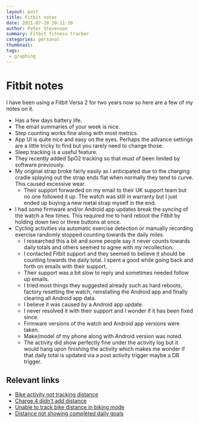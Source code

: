 ```yaml
---
layout: post
title: Fitbit notes
date: 2021-07-28 20:11:10
author: Peter Stevenson
summary: Fitbit fitness tracker
categories: personal
thumbnail:
tags:
 - graphing
---
```


# Fitbit notes

I have been using a Fitbit Versa 2 for two years now so here are a few of my notes on it.

* Has a few days battery life.
* The email summaries of your week is nice.
* Step counting works fine along with most metrics.
* App UI is quite nice and easy on the eyes. Perhaps the advance settings are a little tricky to find but you rarely need to change those.
* Sleep tracking is a useful feature.
* They recently added SpO2 tracking so that must of been limited by software previously.
* My original strap broke fairly easily as I anticipated due to the charging cradle splaying out the strap ends flat when normally they tend to curve. This caused excessive wear.
	* Their support forwarded on my email to their UK support team but no one followed it up. The watch was still in warranty but I just ended up buying a new metal strap myself in the end.
* I had some firmware and/or Android app updates break the syncing of the watch a few times. This required me to hard reboot the Fitbit by holding down two or three buttons at once.
* Cycling activities via automatic exercise detection or manually recording exercise randomly stopped counting towards the daily miles.
	* I researched this a bit and some people say it never counts towards daily totals and others seemed to agree with my recollection. 
	* I contacted Fitbit support and they seemed to believe it should be counting towards the daily total. I spent a good while going back and forth on emails with their support.
	* Their support was a bit slow to reply and sometimes needed follow up emails.
	* I tried most things they suggested already such as hard reboots, factory resetting the watch, reinstalling the Android app and finally clearing all Android app data.
	* I believe it was caused by a Android app update.
	* I never resolved it with their support and I wonder if it has been fixed since. 
	* Firmware versions of the watch and Android app versions were taken.
	* Make/model of my phone along with Android version was noted.
	* The activity did show perfectly fine under the activity log but it would hang upon finishing the activity which makes me wonder if that daily total is updated via a post activity trigger maybe a DB trigger.

## Relevant links

* [Bike activity not tracking distance](https://community.fitbit.com/t5/Android-App/Bike-activity-not-tracking-distance/td-p/3581317/page/6)
* [Charge 4 didn't add distance](https://community.fitbit.com/t5/Charge-4/Charge-4-didn-t-add-distance/td-p/4206052/page/3)
* [Unable to track bike distance in biking mode](https://community.fitbit.com/t5/Other-Charge-Trackers/Unable-to-track-bike-distance-in-biking-mode/td-p/1879540/page/7)
* [Distance not showing completed daily goals](https://community.fitbit.com/t5/Android-App/Distance-not-showing-completed-daily-goals/td-p/4217622/page/2)